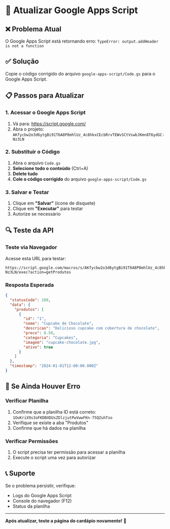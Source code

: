 # 🔧 Atualizar Google Apps Script

## ❌ Problema Atual
O Google Apps Script está retornando erro: `TypeError: output.addHeader is not a function`

## ✅ Solução
Copie o código corrigido do arquivo `google-apps-script/Code.gs` para o Google Apps Script.

## 📋 Passos para Atualizar

### 1. Acessar o Google Apps Script
1. Vá para: https://script.google.com/
2. Abra o projeto: `AKfycbw2o3d6ytgBi91T6A8P8mhlUz_4c8hkxCEcbRrvTEWvSCtVswbJKmn8T6ydGC-Nz3LN`

### 2. Substituir o Código
1. Abra o arquivo `Code.gs`
2. **Selecione todo o conteúdo** (Ctrl+A)
3. **Delete tudo**
4. **Cole o código corrigido** do arquivo `google-apps-script/Code.gs`

### 3. Salvar e Testar
1. Clique em **"Salvar"** (ícone de disquete)
2. Clique em **"Executar"** para testar
3. Autorize se necessário

## 🔍 Teste da API

### Teste via Navegador
Acesse esta URL para testar:
```
https://script.google.com/macros/s/AKfycbw2o3d6ytgBi91T6A8P8mhlUz_4c8hkxCEcbRrvTEWvSCtVswbJKmn8T6ydGC-Nz3LN/exec?action=getProdutos
```

### Resposta Esperada
```json
{
  "statusCode": 200,
  "data": {
    "produtos": [
      {
        "id": "1",
        "nome": "Cupcake de Chocolate",
        "descricao": "Delicioso cupcake com cobertura de chocolate",
        "preco": 8.50,
        "categoria": "Cupcakes",
        "imagem": "cupcake-chocolate.jpg",
        "ativo": true
      }
    ]
  },
  "timestamp": "2024-01-01T12:00:00.000Z"
}
```

## 🚨 Se Ainda Houver Erro

### Verificar Planilha
1. Confirme que a planilha ID está correto: `1OuKriX9s3oFKDBXDUsZDlzjutPwVwwFKn-75QZuhTso`
2. Verifique se existe a aba "Produtos"
3. Confirme que há dados na planilha

### Verificar Permissões
1. O script precisa ter permissão para acessar a planilha
2. Execute o script uma vez para autorizar

## 📞 Suporte
Se o problema persistir, verifique:
- Logs do Google Apps Script
- Console do navegador (F12)
- Status da planilha

---

**Após atualizar, teste a página do cardápio novamente!** 🎯 